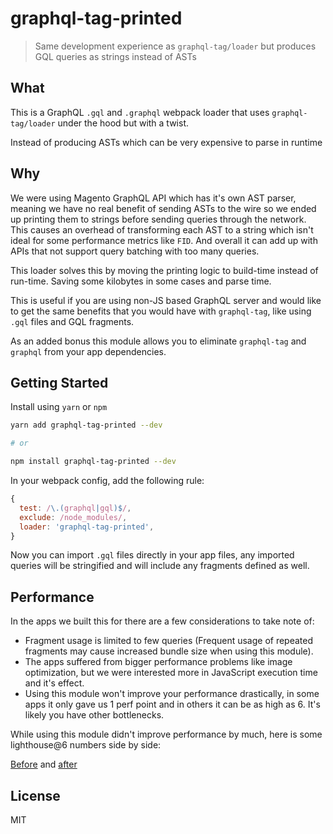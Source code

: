 # graphql-tag-printed

> Same development experience as `graphql-tag/loader` but produces GQL queries as strings instead of ASTs

## What

This is a GraphQL `.gql` and `.graphql` webpack loader that uses `graphql-tag/loader` under the hood but with a twist.

Instead of producing ASTs which can be very expensive to parse in runtime

## Why

We were using Magento GraphQL API which has it's own AST parser, meaning we have no real benefit of sending ASTs to the wire so we ended up printing them to strings before sending queries through the network. This causes an overhead of transforming each AST to a string which isn't ideal for some performance metrics like `FID`. And overall it can add up with APIs that not support query batching with too many queries.

This loader solves this by moving the printing logic to build-time instead of run-time. Saving some kilobytes in some cases and parse time.

This is useful if you are using non-JS based GraphQL server and would like to get the same benefits that you would have with `graphql-tag`, like using `.gql` files and GQL fragments.

As an added bonus this module allows you to eliminate `graphql-tag` and `graphql` from your app dependencies.

## Getting Started

Install using `yarn` or `npm`

```sh
yarn add graphql-tag-printed --dev

# or

npm install graphql-tag-printed --dev
```

In your webpack config, add the following rule:

```js
{
  test: /\.(graphql|gql)$/,
  exclude: /node_modules/,
  loader: 'graphql-tag-printed',
}
```

Now you can import `.gql` files directly in your app files, any imported queries will be stringified and will include any fragments defined as well.

## Performance

In the apps we built this for there are a few considerations to take note of:

- Fragment usage is limited to few queries (Frequent usage of repeated fragments may cause increased bundle size when using this module).
- The apps suffered from bigger performance problems like image optimization, but we were interested more in JavaScript execution time and it's effect.
- Using this module won't improve your performance drastically, in some apps it only gave us 1 perf point and in others it can be as high as 6. It's likely you have other bottlenecks.

While using this module didn't improve performance by much, here is some lighthouse@6 numbers side by side:

[Before](./perf/before.png) and [after](./perf/after.png)

## License

MIT
